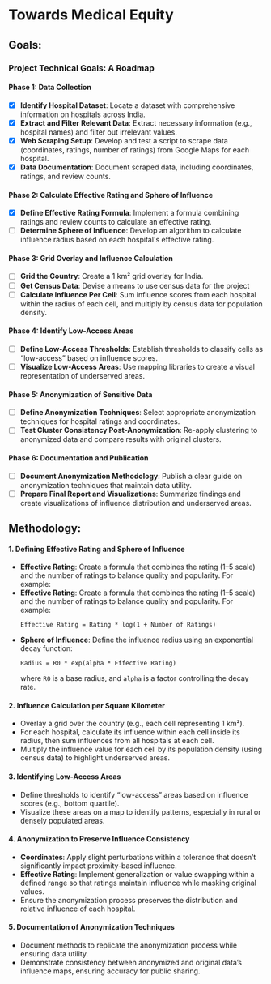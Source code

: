 # Towards Medical Equity

## Goals:

### Project Technical Goals: A Roadmap

#### Phase 1: Data Collection

- [x] **Identify Hospital Dataset**: Locate a dataset with comprehensive information on hospitals across India.
- [x] **Extract and Filter Relevant Data**: Extract necessary information (e.g., hospital names) and filter out irrelevant values.
- [x] **Web Scraping Setup**: Develop and test a script to scrape data (coordinates, ratings, number of ratings) from Google Maps for each hospital.
- [x] **Data Documentation**: Document scraped data, including coordinates, ratings, and review counts.

#### Phase 2: Calculate Effective Rating and Sphere of Influence

- [x] **Define Effective Rating Formula**: Implement a formula combining ratings and review counts to calculate an effective rating.
- [ ] **Determine Sphere of Influence**: Develop an algorithm to calculate influence radius based on each hospital's effective rating.

#### Phase 3: Grid Overlay and Influence Calculation

- [ ] **Grid the Country**: Create a 1 km² grid overlay for India.
- [ ] **Get Census Data**: Devise a means to use census data for the project
- [ ] **Calculate Influence Per Cell**: Sum influence scores from each hospital within the radius of each cell, and multiply by census data for population density.

#### Phase 4: Identify Low-Access Areas

- [ ] **Define Low-Access Thresholds**: Establish thresholds to classify cells as “low-access” based on influence scores.
- [ ] **Visualize Low-Access Areas**: Use mapping libraries to create a visual representation of underserved areas.

#### Phase 5: Anonymization of Sensitive Data

- [ ] **Define Anonymization Techniques**: Select appropriate anonymization techniques for hospital ratings and coordinates.
- [ ] **Test Cluster Consistency Post-Anonymization**: Re-apply clustering to anonymized data and compare results with original clusters.

#### Phase 6: Documentation and Publication

- [ ] **Document Anonymization Methodology**: Publish a clear guide on anonymization techniques that maintain data utility.
- [ ] **Prepare Final Report and Visualizations**: Summarize findings and create visualizations of influence distribution and underserved areas.

## Methodology:

#### 1. Defining Effective Rating and Sphere of Influence

- **Effective Rating**: Create a formula that combines the rating (1–5 scale) and the number of ratings to balance quality and popularity. For example:
- **Effective Rating**: Create a formula that combines the rating (1–5 scale) and the number of ratings to balance quality and popularity. For example:
  ```
  Effective Rating = Rating * log(1 + Number of Ratings)
  ```
- **Sphere of Influence**: Define the influence radius using an exponential decay function:
  ```
  Radius = R0 * exp(alpha * Effective Rating)
  ```
  where `R0` is a base radius, and `alpha` is a factor controlling the decay rate.

#### 2. Influence Calculation per Square Kilometer

- Overlay a grid over the country (e.g., each cell representing 1 km²).
- For each hospital, calculate its influence within each cell inside its radius, then sum influences from all hospitals at each cell.
- Multiply the influence value for each cell by its population density (using census data) to highlight underserved areas.

#### 3. Identifying Low-Access Areas

- Define thresholds to identify “low-access” areas based on influence scores (e.g., bottom quartile).
- Visualize these areas on a map to identify patterns, especially in rural or densely populated areas.

#### 4. Anonymization to Preserve Influence Consistency

- **Coordinates**: Apply slight perturbations within a tolerance that doesn’t significantly impact proximity-based influence.
- **Effective Rating**: Implement generalization or value swapping within a defined range so that ratings maintain influence while masking original values.
- Ensure the anonymization process preserves the distribution and relative influence of each hospital.

#### 5. Documentation of Anonymization Techniques

- Document methods to replicate the anonymization process while ensuring data utility.
- Demonstrate consistency between anonymized and original data’s influence maps, ensuring accuracy for public sharing.
